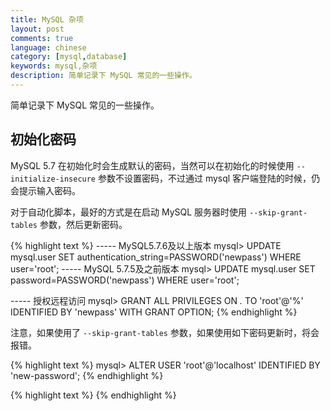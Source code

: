 ```yaml
---
title: MySQL 杂项
layout: post
comments: true
language: chinese
category: [mysql,database]
keywords: mysql,杂项
description: 简单记录下 MySQL 常见的一些操作。
---
```


简单记录下 MySQL 常见的一些操作。

<!-- more -->

## 初始化密码

MySQL 5.7 在初始化时会生成默认的密码，当然可以在初始化的时候使用 ```--initialize-insecure``` 参数不设置密码，不过通过 mysql 客户端登陆的时候，仍会提示输入密码。

对于自动化脚本，最好的方式是在启动 MySQL 服务器时使用 ```--skip-grant-tables``` 参数，然后更新密码。

{% highlight text %}
----- MySQL5.7.6及以上版本
mysql> UPDATE mysql.user SET authentication_string=PASSWORD('newpass') WHERE user='root';
----- MySQL 5.7.5及之前版本
mysql> UPDATE mysql.user SET password=PASSWORD('newpass') WHERE user='root';

----- 授权远程访问
mysql> GRANT ALL PRIVILEGES ON *.* TO 'root'@'%' IDENTIFIED BY 'newpass' WITH GRANT OPTION;
{% endhighlight %}

注意，如果使用了 ```--skip-grant-tables``` 参数，如果使用如下密码更新时，将会报错。

{% highlight text %}
mysql> ALTER USER 'root'@'localhost' IDENTIFIED BY 'new-password';
{% endhighlight %}

<!--
set global validate_password_policy=0; set global validate_password_mixed_case_count=2;

information_schema   tables   所有表的元数据信息 select table_name from information_schema.tables where table_schema='database-name'参考：http://dev.mysql.com/doc/refman/en/server-system-variables.html
-->

{% highlight text %}
{% endhighlight %}

